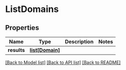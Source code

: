 # ListDomains

## Properties
Name | Type | Description | Notes
------------ | ------------- | ------------- | -------------
**results** | [**list[Domain]**](Domain.md) |  | 

[[Back to Model list]](../README.md#documentation-for-models) [[Back to API list]](../README.md#documentation-for-api-endpoints) [[Back to README]](../README.md)

